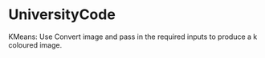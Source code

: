 # UniversityCode

KMeans:
Use Convert image and pass in the required inputs to produce 
a k coloured image.